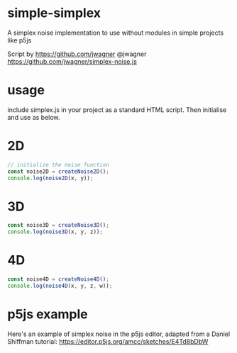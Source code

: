 # simple-simplex
A simplex noise implementation to use without modules in simple projects like p5js

Script by https://github.com/jwagner @jwagner
https://github.com/jwagner/simplex-noise.js

# usage
include simplex.js in your project as a standard HTML script. Then initialise and use as below.

# 2D

```js
// initialize the noise function
const noise2D = createNoise2D();
console.log(noise2D(x, y));
```

# 3D
```js
const noise3D = createNoise3D();
console.log(noise3D(x, y, z));
```

# 4D
```js
const noise4D = createNoise4D();
console.log(noise4D(x, y, z, w));
```
# p5js example
Here's an example of simplex noise in the p5js editor, adapted from a Daniel Shiffman tutorial:
https://editor.p5js.org/amcc/sketches/E4Td8bDbW
